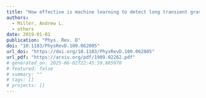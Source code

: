 ```yaml
---
title: "How effective is machine learning to detect long transient gravitational waves from neutron stars in a real search?"
authors:
  - Miller, Andrew L.
  - others
date: 2019-01-01
publication: "Phys. Rev. D"
doi: "10.1103/PhysRevD.100.062005"
url_doi: "https://doi.org/10.1103/PhysRevD.100.062005"
url_pdf: "https://arxiv.org/pdf/1909.02262.pdf"
# generated_on: 2025-06-02T22:45:59.885970
# featured: false
# summary: ""
# tags: []
# projects: []
---
```

